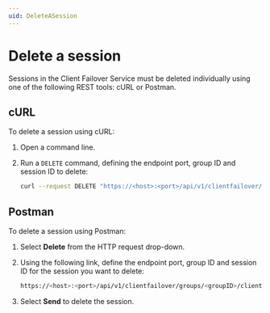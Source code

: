```yaml
---
uid: DeleteASession
---
```


# Delete a session

Sessions in the Client Failover Service must be deleted individually using one of the following REST tools: cURL or Postman.

## cURL

To delete a session using cURL:

1. Open a command line.

2. Run a `DELETE` command, defining the endpoint port, group ID and session ID to delete:

   ```bash
   curl --request DELETE "https://<host>:<port>/api/v1/clientfailover/groups/<groupID>/clientsessions/<sessionID>"
   ```

## Postman

To delete a session using Postman:

1. Select **Delete** from the HTTP request drop-down.

2. Using the following link, define the endpoint port, group ID and session ID for the session you want to delete:

   ```bash
   https://<host>:<port>/api/v1/clientfailover/groups/<groupID>/clientsessions/<sessionID>
   ```

3. Select **Send** to delete the session. 
